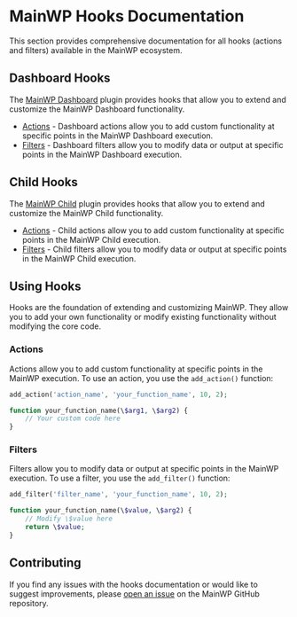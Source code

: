 # MainWP Hooks Documentation

This section provides comprehensive documentation for all hooks (actions and filters) available in the MainWP ecosystem.

## Dashboard Hooks

The [MainWP Dashboard](dashboard/index.md) plugin provides hooks that allow you to extend and customize the MainWP Dashboard functionality.

- [Actions](dashboard/actions/index.md) - Dashboard actions allow you to add custom functionality at specific points in the MainWP Dashboard execution.
- [Filters](dashboard/filters/index.md) - Dashboard filters allow you to modify data or output at specific points in the MainWP Dashboard execution.

## Child Hooks

The [MainWP Child](child/index.md) plugin provides hooks that allow you to extend and customize the MainWP Child functionality.

- [Actions](child/actions/index.md) - Child actions allow you to add custom functionality at specific points in the MainWP Child execution.
- [Filters](child/filters/index.md) - Child filters allow you to modify data or output at specific points in the MainWP Child execution.

## Using Hooks

Hooks are the foundation of extending and customizing MainWP. They allow you to add your own functionality or modify existing functionality without modifying the core code.

### Actions

Actions allow you to add custom functionality at specific points in the MainWP execution. To use an action, you use the `add_action()` function:

```php
add_action('action_name', 'your_function_name', 10, 2);

function your_function_name(\$arg1, \$arg2) {
    // Your custom code here
}
```

### Filters

Filters allow you to modify data or output at specific points in the MainWP execution. To use a filter, you use the `add_filter()` function:

```php
add_filter('filter_name', 'your_function_name', 10, 2);

function your_function_name(\$value, \$arg2) {
    // Modify \$value here
    return \$value;
}
```

## Contributing

If you find any issues with the hooks documentation or would like to suggest improvements, please [open an issue](https://github.com/mainwp/mainwp/issues) on the MainWP GitHub repository.
